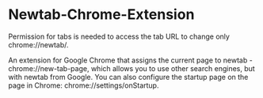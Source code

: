 # Newtab-Chrome-Extension
Permission for tabs is needed to access the tab URL to change only chrome://newtab/.

An extension for Google Chrome that assigns the current page to newtab - chrome://new-tab-page, which allows you to use other search engines, but with newtab from Google. You can also configure the startup page on the page in Chrome: chrome://settings/onStartup.
